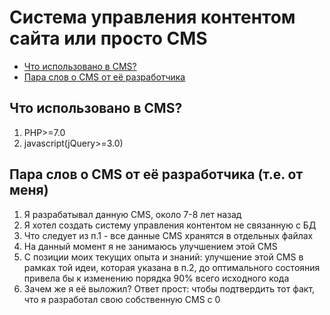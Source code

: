 <h1>Система управления контентом сайта или просто CMS</h1>
<ul>
    <li><a href="#languages_in_cms_info">Что использовано в CMS?</a></li>
    <li><a href="#few_words_from_developer">Пара слов о CMS от её разработчика</a></li>
</ul>
<h2 id="languages_in_cms_info">Что использовано в CMS?</h2>
<ol>
    <li>PHP>=7.0</li>
    <li>javascript(jQuery>=3.0)</li>
</ol>
<h2 id="few_words_from_developer">Пара слов о CMS от её разработчика (т.е. от меня)</h2>
<ol>
    <li>Я разрабатывал данную CMS, около 7-8 лет назад</li>
    <li>Я хотел создать систему управления контентом не связанную с БД</li>
    <li>Что следует из п.1 - все данные CMS хранятся в отдельных файлах</li>
    <li>На данный момент я не занимаюсь улучшением этой CMS</li>
    <li>С позиции моих текущих опыта и знаний: улучшение этой CMS в рамках той идеи, которая указана в п.2, до оптимального состояния привела бы к изменению порядка 90% всего исходного кода</li>
    <li>Зачем же я её выложил? Ответ прост: чтобы подтвердить тот факт, что я разработал свою собственную CMS с 0</li>
</ol>
